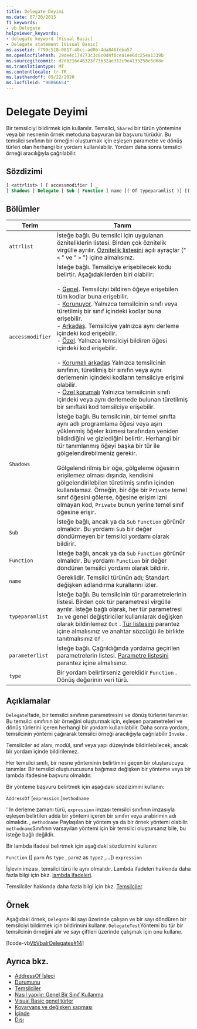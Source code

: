 ```yaml
---
title: Delegate Deyimi
ms.date: 07/20/2015
f1_keywords:
- vb.Delegate
helpviewer_keywords:
- delegate keyword [Visual Basic]
- Delegate statement [Visual Basic]
ms.assetid: f799c518-0817-40cc-ad0b-4da846fdba57
ms.openlocfilehash: 29de4c174273c3c6c0d4f0cea1ee6dc254a1339b
ms.sourcegitcommit: d2db216e46323f73b32ae312c9e4135258e5d68e
ms.translationtype: MT
ms.contentlocale: tr-TR
ms.lasthandoff: 09/22/2020
ms.locfileid: "90866654"
---
```

# <a name="delegate-statement"></a>Delegate Deyimi

Bir temsilciyi bildirmek için kullanılır. Temsilci, `Shared` bir türün yöntemine veya bir nesnenin örnek metoduna başvuran bir başvuru türüdür. Bu temsilci sınıfının bir örneğini oluşturmak için eşleşen parametre ve dönüş türleri olan herhangi bir yordam kullanılabilir. Yordam daha sonra temsilci örneği aracılığıyla çağrılabilir.  
  
## <a name="syntax"></a>Sözdizimi  
  
```vb  
[ <attrlist> ] [ accessmodifier ] _  
[ Shadows ] Delegate [ Sub | Function ] name [( Of typeparamlist )] [([ parameterlist ])] [ As type ]  
```  
  
## <a name="parts"></a>Bölümler  
  
|Terim|Tanım|  
|---|---|  
|`attrlist`|İsteğe bağlı. Bu temsilci için uygulanan özniteliklerin listesi. Birden çok öznitelik virgülle ayrılır. [Öznitelik listesini](attribute-list.md) açılı ayraçlar (" `<` " ve " `>` ") içine almalısınız.|  
|`accessmodifier`|İsteğe bağlı. Temsilciye erişebilecek kodu belirtir. Aşağıdakilerden biri olabilir:<br /><br /> - [Genel](../modifiers/public.md). Temsilciyi bildiren öğeye erişebilen tüm kodlar buna erişebilir.<br />-   [Korunuyor](../modifiers/protected.md). Yalnızca temsilcinin sınıfı veya türetilmiş bir sınıf içindeki kodlar buna erişebilir.<br />-   [Arkadaş](../modifiers/friend.md). Temsilciye yalnızca aynı derleme içindeki kod erişebilir.<br />- [Özel](../modifiers/private.md). Yalnızca temsilciyi bildiren öğesi içindeki kod erişebilir.<br /><br /> - [Korumalı arkadaş](../modifiers/protected-friend.md) Yalnızca temsilcinin sınıfının, türetilmiş bir sınıfın veya aynı derlemenin içindeki kodların temsilciye erişimi olabilir. <br />- [Özel korumalı](../modifiers/private-protected.md) Yalnızca temsilcinin sınıfı içindeki veya aynı derlemede bulunan türetilmiş bir sınıftaki kod temsilciye erişebilir. |  
|`Shadows`|İsteğe bağlı. Bu temsilcinin, bir temel sınıfta aynı adlı programlama öğesi veya aşırı yüklenmiş öğeler kümesi tarafından yeniden bildirdiğini ve gizlediğini belirtir. Herhangi bir tür tanımlanmış öğeyi başka bir tür ile gölgelendirebilmeniz gerekir.<br /><br /> Gölgelendirilmiş bir öğe, gölgeleme öğesinin erişilemez olması dışında, kendisini gölgelendirilebilen türetilmiş sınıfın içinden kullanılamaz. Örneğin, bir öğe bir `Private` temel sınıf öğesini gölerse, öğesine erişim izni olmayan kod, `Private` bunun yerine temel sınıf öğesine erişir.|  
|`Sub`|İsteğe bağlı, ancak ya da `Sub` `Function` görünür olmalıdır. Bu yordamı `Sub` bir değer döndürmeyen bir temsilci yordamı olarak bildirir.|  
|`Function`|İsteğe bağlı, ancak ya da `Sub` `Function` görünür olmalıdır. Bu yordamı `Function` bir değer döndüren temsilci yordamı olarak bildirir.|  
|`name`|Gereklidir. Temsilci türünün adı; Standart değişken adlandırma kurallarını izler.|  
|`typeparamlist`|İsteğe bağlı. Bu temsilcinin tür parametrelerinin listesi. Birden çok tür parametresi virgülle ayrılır. İsteğe bağlı olarak, her tür parametresi `In` ve genel değiştiriciler kullanılarak değişken olarak bildirilemez `Out` . [Tür listesini](type-list.md) parantez içine almalısınız ve anahtar sözcüğü ile birlikte tanıtmalısınız `Of` .|  
|`parameterlist`|İsteğe bağlı. Çağrıldığında yordama geçirilen parametrelerin listesi. [Parametre listesini](parameter-list.md) parantez içine almalısınız.|  
|`type`|Bir yordam belirtirseniz gereklidir `Function` . Dönüş değerinin veri türü.|  
  
## <a name="remarks"></a>Açıklamalar  

 `Delegate`İfade, bir temsilci sınıfının parametresini ve dönüş türlerini tanımlar. Bu temsilci sınıfının bir örneğini oluşturmak için, eşleşen parametreleri ve dönüş türlerini içeren herhangi bir yordam kullanılabilir. Daha sonra yordam, temsilcinin yöntemi çağırarak temsilci örneği aracılığıyla çağrılabilir `Invoke` .  
  
 Temsilciler ad alanı, modül, sınıf veya yapı düzeyinde bildirilebilecek, ancak bir yordam içinde bildirilemez.  
  
 Her temsilci sınıfı, bir nesne yönteminin belirtimini geçen bir oluşturucuyu tanımlar. Bir temsilci oluşturucusuna bağımsız değişken bir yönteme veya bir lambda ifadesine başvuru olmalıdır.  
  
 Bir yönteme başvuru belirtmek için aşağıdaki sözdizimini kullanın:  
  
 `AddressOf` [`expression`.]`methodname`  
  
 ' In derleme zamanı türü, `expression` imzası temsilci sınıfının imzasıyla eşleşen belirtilen adda bir yöntemi içeren bir sınıfın veya arabirimin adı olmalıdır. , `methodname` Paylaşılan bir yöntem ya da bir örnek yöntemi olabilir. `methodname`Sınıfının varsayılan yöntemi için bir temsilci oluştursanız bile, bu isteğe bağlı değildir.  
  
 Bir lambda ifadesi belirtmek için aşağıdaki sözdizimini kullanın:  
  
 `Function` ([ `parm` As `type` , `parm2` as `type2` ,...]) `expression`  
  
 İşlevin imzası, temsilci türü ile aynı olmalıdır. Lambda ifadeleri hakkında daha fazla bilgi için bkz. [lambda ifadeleri](../../programming-guide/language-features/procedures/lambda-expressions.md).  
  
 Temsilciler hakkında daha fazla bilgi için bkz. [Temsilciler](../../programming-guide/language-features/delegates/index.md).  
  
## <a name="example"></a>Örnek  

 Aşağıdaki örnek, `Delegate` iki sayı üzerinde çalışan ve bir sayı döndüren bir temsilciyi bildirmek için bildirimini kullanır. `DelegateTest`Yöntemi bu tür bir temsilcinin örneğini alır ve sayı çiftleri üzerinde çalışmak için onu kullanır.  
  
 [!code-vb[VbVbalrDelegates#14](~/samples/snippets/visualbasic/VS_Snippets_VBCSharp/VbVbalrDelegates/VB/Class1.vb#14)]  
  
## <a name="see-also"></a>Ayrıca bkz.

- [AddressOf İşleci](../operators/addressof-operator.md)
- [Durumunu](of-clause.md)
- [Temsilciler](../../programming-guide/language-features/delegates/index.md)
- [Nasıl yapılır: Genel Bir Sınıf Kullanma](../../programming-guide/language-features/data-types/how-to-use-a-generic-class.md)
- [Visual Basic genel türler](../../programming-guide/language-features/data-types/generic-types.md)
- [Kovaryans ve değişken sapması](../../programming-guide/concepts/covariance-contravariance/index.md)
- [İçinde](../modifiers/in-generic-modifier.md)
- [Dışı](../modifiers/out-generic-modifier.md)

